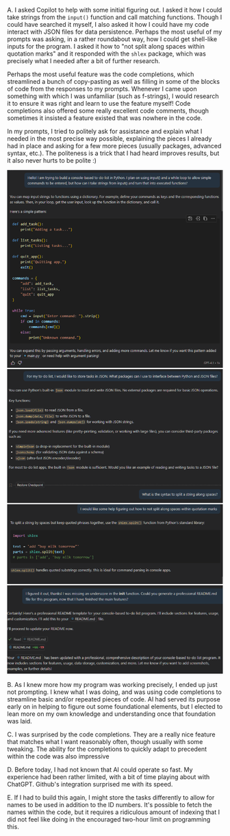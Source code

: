 A. I asked Copilot to help with some initial figuring out. I asked it how I could take strings from the `input()` function and call matching functions. Though I could have searched it myself, I also asked it how I could have my code interact with JSON files for data persistence. Perhaps the most useful of my prompts was asking, in a rather roundabout way, how I could get shell-like inputs for the program. I asked it how to "not split along spaces within quotation marks" and it responded with the `shlex` package, which was precisely what I needed after a bit of further research.

Perhaps the most useful feature was the code completions, which streamlined a bunch of copy-pasting as well as filling in some of the blocks of code from the responses to my prompts. Whenever I came upon something with which I was unfamiliar (such as f-strings), I would research it to ensure it was right and learn to use the feature myself!
Code completions also offered some really excellent code comments, though sometimes it insisted a feature existed that was nowhere in the code.

In my prompts, I tried to politely ask for assistance and explain what I needed in the most precise way possible, explaining the pieces I already had in place and asking for a few more pieces (usually packages, advanced syntax, etc.). The politeness is a trick that I had heard improves results, but it also never hurts to be polite :)

![The first prompt, in which I asked how to call functions from a string](img/initial%20prompt.png)
![A later prompt asking about using JSON for data storage](img/json-prompt.png)
![The most useful prompt, which introduced me to the shlex package](img/shlex-prompt.png)
![The final prompt where Copilot wrote the readme. Some tweaks were necessary.](img/readme-prompt.png)

B. As I knew more how my program was working precisely, I ended up just not prompting. I knew what I was doing, and was using code completions to streamline basic and/or repeated pieces of code. AI had served its purpose early on in helping to figure out some foundational elements, but I elected to lean more on my own knowledge and understanding once that foundation was laid.

C. I was surprised by the code completions. They are a really nice feature that matches what I want reasonably often, though usually with some tweaking. The ability for the completions to quickly adapt to precedent within the code was also impressive

D. Before today, I had not known that AI could operate so fast. My experience had been rather limited, with a bit of time playing about with ChatGPT. Github's integration surprised me with its speed.

E. If I had to build this again, I might store the tasks differently to allow for names to be used in addition to the ID numbers. It's possible to fetch the names within the code, but it requires a ridiculous amount of indexing that I did not feel like doing in the encouraged two-hour limit on programming this.